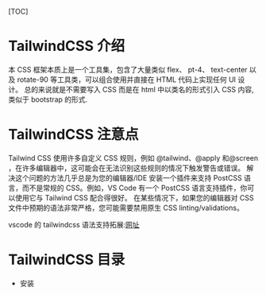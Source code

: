 [TOC]

# TailwindCSS 介绍

本 CSS 框架本质上是一个工具集，包含了大量类似 flex、 pt-4、 text-center 以及 rotate-90 等工具类，可以组合使用并直接在 HTML 代码上实现任何 UI 设计。
总的来说就是不需要写入 CSS 而是在 html 中以类名的形式引入 CSS 内容,类似于 bootstrap 的形式.

# TailwindCSS 注意点

Tailwind CSS 使用许多自定义 CSS 规则，例如 ​@tailwind​、​@apply​ 和 ​@screen​，在许多编辑器中，这可能会在无法识别这些规则的情况下触发警告或错误。
解决这个问题的方法几乎总是为您的编辑器/IDE 安装一个插件来支持 PostCSS 语言，而不是常规的 CSS。例如，VS Code 有一个 PostCSS 语言支持插件，你可以使用它与 Tailwind CSS 配合得很好。
在某些情况下，如果您的编辑器对 CSS 文件中预期的语法非常严格，您可能需要禁用原生 CSS linting/validations。

vscode 的 tailwindcss 语法支持拓展:[网址](https://marketplace.visualstudio.com/items?itemName=bradlc.vscode-tailwindcss)

# TailwindCSS 目录
  * 安装
  